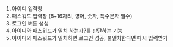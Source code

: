 1. 아이디 입력창 
2. 패스워드 입력창 (8~16자리, 영어, 숫자, 특수문자 필수)
3. 로그인 버튼 생성
4. 아이디와 패스워드가 일치 하는가?를 판단하는 기능
5. 아이디와 패스워드가 일치하면 로그인 성공, 불일치한다면 다시 입력받기